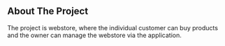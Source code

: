 <!-- ABOUT THE PROJECT -->
## About The Project
The project is webstore, where the individual customer can buy products and the owner can manage the webstore via the application.






